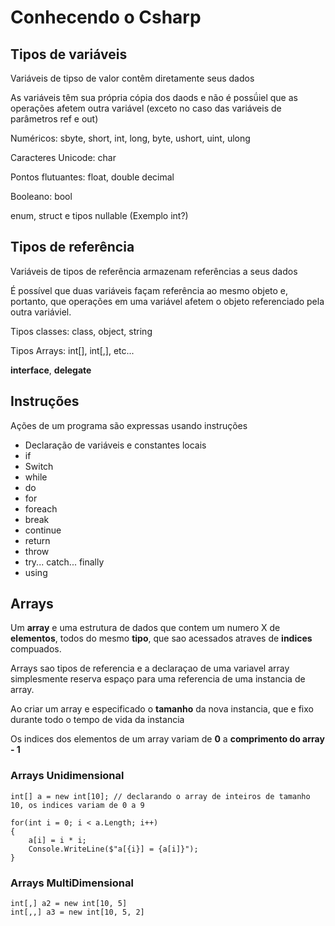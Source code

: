 # Conhecendo o Csharp

## Tipos de variáveis

Variáveis de tipso de valor contêm diretamente seus dados

As variáveis têm sua própria cópia dos daods e não é possǘiel que as operações afetem outra variável
(exceto no caso das variáveis de parâmetros ref e out)

Numéricos: sbyte, short, int, long, byte, ushort, uint, ulong

Caracteres Unicode: char

Pontos flutuantes: float, double decimal

Booleano: bool

enum, struct e tipos nullable (Exemplo int?)

## Tipos de referência

Variáveis de tipos de referência armazenam referências a seus dados

É possível que duas variáveis façam referência ao mesmo objeto e, portanto, que operações em uma variável afetem o objeto referenciado pela outra variáviel.

Tipos classes: class, object, string

Tipos Arrays: int[], int[,], etc...

**interface**, **delegate**

## Instruções

Ações de um programa são expressas usando instruções

- Declaração de variáveis e constantes locais
- if
- Switch
- while
- do
- for
- foreach
- break
- continue
- return
- throw
- try... catch... finally
- using


## Arrays

Um **array** e uma estrutura de dados que contem um numero X de **elementos**, todos do mesmo **tipo**, que sao acessados atraves de **indices** compuados.

Arrays sao tipos de referencia e a declaraçao de uma variavel array simplesmente reserva espaço para uma referencia de uma instancia de array.

Ao criar um array e especificado o **tamanho** da nova instancia, que e fixo durante todo o tempo de vida da instancia

Os indices dos elementos de um array variam de **0** a **comprimento do array - 1**

### Arrays Unidimensional

```.
int[] a = new int[10]; // declarando o array de inteiros de tamanho 10, os indices variam de 0 a 9

for(int i = 0; i < a.Length; i++)
{
	a[i] = i * i;
	Console.WriteLine($"a[{i}] = {a[i]}");
}

```

### Arrays MultiDimensional

```.
int[,] a2 = new int[10, 5]
int[,,] a3 = new int[10, 5, 2]


```




